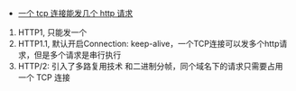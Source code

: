 - [一个 tcp 连接能发几个 http 请求](https://github.com/mqyqingfeng/frontend-interview-question-and-answer/issues/1)

1. HTTP1, 只能发一个
2. HTTP1.1, 默认开启Connection: keep-alive，一个TCP连接可以发多个http请求，但是多个请求是串行执行
3. HTTP/2: 引入了多路复用技术 和二进制分帧，同个域名下的请求只需要占用一个 TCP 连接